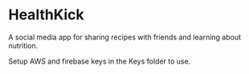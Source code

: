 # HealthKick

A social media app for sharing recipes with friends and learning about nutrition.

Setup AWS and firebase keys in the Keys folder to use.
